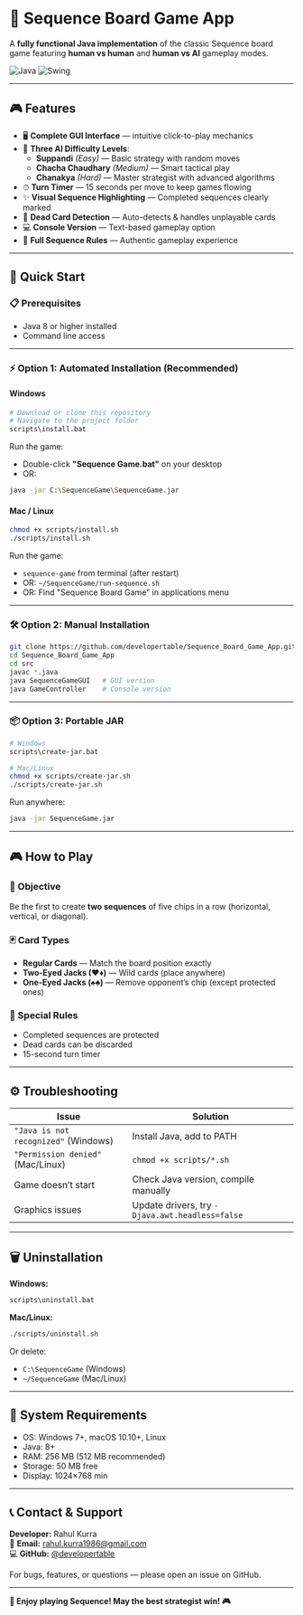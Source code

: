 # 🎯 Sequence Board Game App

A **fully functional Java implementation** of the classic Sequence board game featuring **human vs human** and **human vs AI** gameplay modes.

![Java](https://img.shields.io/badge/Java-ED8B00?style=for-the-badge&logo=java&logoColor=white)
![Swing](https://img.shields.io/badge/GUI-Swing-blue?style=for-the-badge)

---

## 🎮 Features

- 🖥 **Complete GUI Interface** — intuitive click-to-play mechanics  
- 🤖 **Three AI Difficulty Levels**:  
  - **Suppandi** *(Easy)* — Basic strategy with random moves  
  - **Chacha Chaudhary** *(Medium)* — Smart tactical play  
  - **Chanakya** *(Hard)* — Master strategist with advanced algorithms  
- ⏱ **Turn Timer** — 15 seconds per move to keep games flowing  
- ✨ **Visual Sequence Highlighting** — Completed sequences clearly marked  
- 🚫 **Dead Card Detection** — Auto-detects & handles unplayable cards  
- 💻 **Console Version** — Text-based gameplay option  
- 📜 **Full Sequence Rules** — Authentic gameplay experience  

---

## 🚀 Quick Start

### 📋 Prerequisites
- Java 8 or higher installed  
- Command line access  

---

### ⚡ Option 1: Automated Installation (Recommended)

#### **Windows**
```bash
# Download or clone this repository
# Navigate to the project folder
scripts\install.bat
```
Run the game:  
- Double-click **"Sequence Game.bat"** on your desktop  
- OR:  
```bash
java -jar C:\SequenceGame\SequenceGame.jar
```

#### **Mac / Linux**
```bash
chmod +x scripts/install.sh
./scripts/install.sh
```
Run the game:  
- `sequence-game` from terminal (after restart)  
- OR: `~/SequenceGame/run-sequence.sh`  
- OR: Find "Sequence Board Game" in applications menu  

---

### 🛠 Option 2: Manual Installation
```bash
git clone https://github.com/developertable/Sequence_Board_Game_App.git
cd Sequence_Board_Game_App
cd src
javac *.java
java SequenceGameGUI   # GUI version
java GameController    # Console version
```

---

### 📦 Option 3: Portable JAR
```bash
# Windows
scripts\create-jar.bat

# Mac/Linux
chmod +x scripts/create-jar.sh
./scripts/create-jar.sh
```
Run anywhere:  
```bash
java -jar SequenceGame.jar
```

---

## 🎮 How to Play

### 🎯 Objective
Be the first to create **two sequences** of five chips in a row (horizontal, vertical, or diagonal).

### 🃏 Card Types
- **Regular Cards** — Match the board position exactly  
- **Two-Eyed Jacks (♥♦)** — Wild cards (place anywhere)  
- **One-Eyed Jacks (♠♣)** — Remove opponent’s chip (except protected ones)  

### 📝 Special Rules
- Completed sequences are protected  
- Dead cards can be discarded  
- 15-second turn timer  

---

## ⚙️ Troubleshooting

| Issue | Solution |
|-------|----------|
| `"Java is not recognized"` (Windows) | Install Java, add to PATH |
| `"Permission denied"` (Mac/Linux) | `chmod +x scripts/*.sh` |
| Game doesn’t start | Check Java version, compile manually |
| Graphics issues | Update drivers, try `-Djava.awt.headless=false` |

---

## 🗑️ Uninstallation

**Windows:**
```bash
scripts\uninstall.bat
```

**Mac/Linux:**
```bash
./scripts/uninstall.sh
```
Or delete:  
- `C:\SequenceGame` (Windows)  
- `~/SequenceGame` (Mac/Linux)  

---

## 📱 System Requirements
- OS: Windows 7+, macOS 10.10+, Linux  
- Java: 8+  
- RAM: 256 MB (512 MB recommended)  
- Storage: 50 MB free  
- Display: 1024×768 min  

---

## 📞 Contact & Support
**Developer:** Rahul Kurra  
📧 **Email:** rahul.kurra1986@gmail.com  
💻 **GitHub:** [@developertable](https://github.com/developertable)

For bugs, features, or questions — please open an issue on GitHub.

---

**🎯 Enjoy playing Sequence! May the best strategist win! 🎮**
